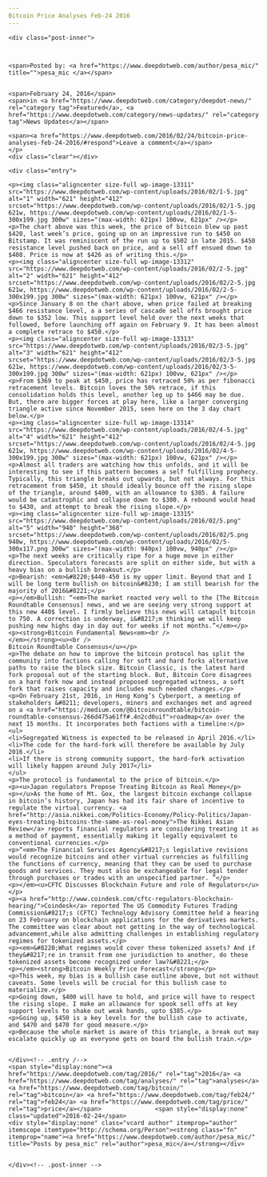 ```yaml
---
Bitcoin Price Analyses Feb-24 2016
---
```

<article class="post-listing post-13310 post type-post status-publish format-standard has-post-thumbnail hentry category-deepdot-news category-news-updates tag-3336 tag-analyses tag-bitcoin tag-feb24 tag-price">
    
    <div class="post-inner">
    
    
        
    <span>Posted by: <a href="https://www.deepdotweb.com/author/pesa_mic/" title="">pesa_mic </a></span>
    
    
    <span>February 24, 2016</span>
    <span>in <a href="https://www.deepdotweb.com/category/deepdot-news/" rel="category tag">Featured</a>, <a href="https://www.deepdotweb.com/category/news-updates/" rel="category tag">News Updates</a></span>
    
    <span><a href="https://www.deepdotweb.com/2016/02/24/bitcoin-price-analyses-feb-24-2016/#respond">Leave a comment</a></span>
    </p>
    <div class="clear"></div>
    
    <div class="entry">
    
    <p><img class="aligncenter size-full wp-image-13311" src="https://www.deepdotweb.com/wp-content/uploads/2016/02/1-5.jpg" alt="1" width="621" height="412" srcset="https://www.deepdotweb.com/wp-content/uploads/2016/02/1-5.jpg 621w, https://www.deepdotweb.com/wp-content/uploads/2016/02/1-5-300x199.jpg 300w" sizes="(max-width: 621px) 100vw, 621px" /></p>
    <p>The chart above was this week, the price of bitcoin blew up past $420, last week’s price, going up on an impressive run to $450 on Bitstamp. It was reminiscent of the run up to $502 in late 2015. $450 resistance level pushed back on price, and a sell off ensued down to $408. Price is now at $426 as of writing this.</p>
    <p><img class="aligncenter size-full wp-image-13312" src="https://www.deepdotweb.com/wp-content/uploads/2016/02/2-5.jpg" alt="2" width="621" height="412" srcset="https://www.deepdotweb.com/wp-content/uploads/2016/02/2-5.jpg 621w, https://www.deepdotweb.com/wp-content/uploads/2016/02/2-5-300x199.jpg 300w" sizes="(max-width: 621px) 100vw, 621px" /></p>
    <p>Since January 8 on the chart above, when price failed at breaking $466 resistance level, a a series of cascade sell offs brought price down to $352 low. This support level held over the next weeks that followed, before launching off again on February 9. It has been almost a complete retrace to $450.</p>
    <p><img class="aligncenter size-full wp-image-13313" src="https://www.deepdotweb.com/wp-content/uploads/2016/02/3-5.jpg" alt="3" width="621" height="412" srcset="https://www.deepdotweb.com/wp-content/uploads/2016/02/3-5.jpg 621w, https://www.deepdotweb.com/wp-content/uploads/2016/02/3-5-300x199.jpg 300w" sizes="(max-width: 621px) 100vw, 621px" /></p>
    <p>From $369 to peak at $450, price has retraced 50% as per fibonacci retracement levels. Bitcoin loves the 50% retrace, if this consolidation holds this level, another leg up to $466 may be due. But, there are bigger forces at play here, like a larger converging triangle active since November 2015, seen here on the 3 day chart below.</p>
    <p><img class="aligncenter size-full wp-image-13314" src="https://www.deepdotweb.com/wp-content/uploads/2016/02/4-5.jpg" alt="4" width="621" height="412" srcset="https://www.deepdotweb.com/wp-content/uploads/2016/02/4-5.jpg 621w, https://www.deepdotweb.com/wp-content/uploads/2016/02/4-5-300x199.jpg 300w" sizes="(max-width: 621px) 100vw, 621px" /></p>
    <p>Almost all traders are watching how this unfolds, and it will be interesting to see if this pattern becomes a self fulfilling prophecy. Typically, this triangle breaks out upwards, but not always. For this retracement from $450, it should ideally bounce off the rising slope of the triangle, around $400, with an allowance to $385. A failure would be catastrophic and collapse down to $300. A rebound would head to $430, and attempt to break the rising slope.</p>
    <p><img class="aligncenter size-full wp-image-13315" src="https://www.deepdotweb.com/wp-content/uploads/2016/02/5.png" alt="5" width="940" height="368" srcset="https://www.deepdotweb.com/wp-content/uploads/2016/02/5.png 940w, https://www.deepdotweb.com/wp-content/uploads/2016/02/5-300x117.png 300w" sizes="(max-width: 940px) 100vw, 940px" /></p>
    <p>The next weeks are critically ripe for a huge move in either direction. Speculators forecasts are split on either side, but with a heavy bias on a bullish breakout.</p>
    <p>Bearish: <em>&#8220;$440-450 is my upper limit. Beyond that and I will be long term bullish on bitcoin&#8230; I am still bearish for the majority of 2016&#8221;</p>
    <p></em>Bullish: “<em>The market reacted very well to the [The Bitcoin Roundtable Consensus] news, and we are seeing very strong support at this new 440$ level. I firmly believe this news will catapult bitcoin to 750. A correction is underway, i&#8217;m thinking we will keep pushing new highs day in day out for weeks if not months.”</em></p>
    <p><strong>Bitcoin Fundamental News<em><br />
    </em></strong><u><br />
    Bitcoin Roundtable Consensus</u></p>
    <p>The debate on how to improve the bitcoin protocol has split the community into factions calling for soft and hard forks alternative paths to raise the block size. Bitcoin Classic, is the latest hard fork proposal out of the starting block. But, Bitcoin Core disagrees on a hard fork now and instead proposed segregated witness, a soft fork that raises capacity and includes much needed changes.</p>
    <p>On February 21st, 2016, in Hong Kong’s Cyberport, a meeting of stakeholders &#8211; developers, miners and exchanges met and agreed on a <a href="https://medium.com/@bitcoinroundtable/bitcoin-roundtable-consensus-266d475a61ff#.4n2cd0uif">roadmap</a> over the next 15 months. It incorporates both factions with a timeline:</p>
    <ul>
    <li>Segregated Witness is expected to be released in April 2016.</li>
    <li>The code for the hard-fork will therefore be available by July 2016.</li>
    <li>If there is strong community support, the hard-fork activation will likely happen around July 2017</li>
    </ul>
    <p>The protocol is fundamental to the price of bitcoin.</p>
    <p><u>Japan regulators Propose Treating Bitcoin as Real Money</p>
    <p></u>As the home of Mt. Gox, the largest bitcoin exchange collapse in bitcoin’s history, Japan has had its fair share of incentive to regulate the virtual currency. <a href="http://asia.nikkei.com/Politics-Economy/Policy-Politics/Japan-eyes-treating-bitcoins-the-same-as-real-money">The Nikkei Asian Review</a> reports financial regulators are considering treating it as a method of payment, essentially making it legally equivalent to conventional currencies.</p>
    <p>“<em>The Financial Services Agency&#8217;s legislative revisions would recognize bitcoins and other virtual currencies as fulfilling the functions of currency, meaning that they can be used to purchase goods and services. They must also be exchangeable for legal tender through purchases or trades with an unspecified partner. ”</p>
    <p></em><u>CFTC Discusses Blockchain Future and role of Regulators</u></p>
    <p><a href="http://www.coindesk.com/cftc-regulators-blockchain-hearing/">Coindesk</a> reported The US Commodity Futures Trading Commission&#8217;s (CFTC) Technology Advisory Committee held a hearing on 23 February on blockchain applications for the derivatives markets. The committee was clear about not getting in the way of technological advancement,while also admitting challenges in establishing regulatory regimes for tokenized assets.</p>
    <p><em>&#8220;What regimes would cover these tokenized assets? And if they&#8217;re in transit from one jurisdiction to another, do these tokenized assets become recognized under law?&#8221;</p>
    <p></em><strong>Bitcoin Weekly Price Forecast</strong></p>
    <p>This week, my bias is a bullish case outline above, but not without caveats. Some levels will be crucial for this bullish case to materialize.</p>
    <p>Going down, $400 will have to hold, and price will have to respect the rising slope. I make an allowance for spook sell offs at key support levels to shake out weak hands, upto $385.</p>
    <p>Going up, $450 is a key levels for the bullish case to activate, and $470 and $470 for good measure.</p>
    <p>Because the whole market is aware of this triangle, a break out may escalate quickly up as everyone gets on board the bullish train.</p>
    
    
    </div><!-- .entry /-->
    <span style="display:none"><a href="https://www.deepdotweb.com/tag/2016/" rel="tag">2016</a> <a href="https://www.deepdotweb.com/tag/analyses/" rel="tag">analyses</a> <a href="https://www.deepdotweb.com/tag/bitcoin/" rel="tag">bitcoin</a> <a href="https://www.deepdotweb.com/tag/feb24/" rel="tag">feb24</a> <a href="https://www.deepdotweb.com/tag/price/" rel="tag">price</a></span>				<span style="display:none" class="updated">2016-02-24</span>
    <div style="display:none" class="vcard author" itemprop="author" itemscope itemtype="http://schema.org/Person"><strong class="fn" itemprop="name"><a href="https://www.deepdotweb.com/author/pesa_mic/" title="Posts by pesa_mic" rel="author">pesa_mic</a></strong></div>
    
    
    </div><!-- .post-inner -->
</article><!-- .post-listing -->

